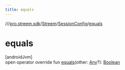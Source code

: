 ```yaml
---
title: equals
---
```

//[<root>](../../../../index.html)/[pro.streem.sdk](../../index.html)/[Streem](../index.html)/[SessionConfig](index.html)/[equals](equals.html)



# equals



[androidJvm]\
open operator override fun [equals](equals.html)(other: [Any](https://kotlinlang.org/api/latest/jvm/stdlib/kotlin/-any/index.html)?): [Boolean](https://kotlinlang.org/api/latest/jvm/stdlib/kotlin/-boolean/index.html)




